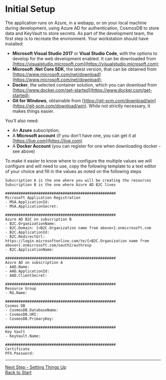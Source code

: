 # Initial Setup

The application runs on Azure, in a webapp, or on your local machine during development, using Azure AD for authentication, CosmosDB to store data and KeyVault to store secrets. As part of the development team, the first step is to recreate the environment.
Your workstation should have installed:

- __Microsoft Visual Studio 2017__ or __Viual Studio Code__, with the options to develop for the web development enabled. It can be downloaded from [https://visualstudio.microsoft.com](https://visualstudio.microsoft.com);
- __Microsoft .Net Core SDK__, the latest version, that can be obtained from [https://www.microsoft.com/net/download](https://www.microsoft.com/net/download);
- __Docker__, the selected container solution, which you can download from [https://www.docker.com/get-started](https://www.docker.com/get-started);
- __Git for Windows__, obtainable from [https://git-scm.com/download/win](https://git-scm.com/download/win). While not strictly necessary, it makes things easier.

You’ll also need:

- An __Azure__ subscription;
- A __Microsoft account__ (if you don’t have one, you can get it at [https://live.com](https://live.com)
- A __Docker Account__ (you can register for one when downloading docker - see above)

To make it easier to know where to configure the multiple values we will configure and will need to use, copy the following template to a text editor of your choice and fill in the values as noted on the following steps

```text
Subscription A is the one where you will be creating the resources
Subscription B is the one where Azure AD B2C lives

##################################################
Microsoft Application Registration
- MSA.ApplicationId:  
- MSA.ApplicationSecret:  

##################################################
Azure AD B2C on subscription B
- B2C.OrganizationName:
- B2C.Domain: {<B2C.Organization name from above>}.onmicrosoft.com  
- B2C.ApplicationId:  
- B2C.RedirectUrl: https://login.microsoftonline.com/te/{<B2C.Organization name from above>}.onmicrosoft.com/oauth2/authresp
- B2C.ApplicationName:

##################################################
Azure AD on subscription A
- AAD.Name:
- AAD.ApplicationId:  
- AAD.ClientSecret:  

##################################################
Resource Group
- RG.Name:

##################################################
Cosmos DB
- CosmosDB.DatabaseName:
- CosmosDB.URI:
- CosmosDB.PrimaryKey:

##################################################
Key Vault
- KeyVault.Name:

##################################################
Certificate
PFX.Password:
```

---

[Next Step - Setting Things Up](./createazurepart.md)  
[Back to Start](../README.md)